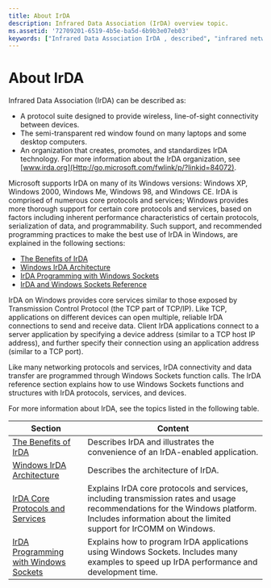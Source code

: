```yaml
---
title: About IrDA
description: Infrared Data Association (IrDA) overview topic.
ms.assetid: '72709201-6519-4b5e-ba5d-6b9b3e07eb03'
keywords: ["Infrared Data Association IrDA , described", "infrared networking IrDA"]
---
```


# About IrDA

Infrared Data Association (IrDA) can be described as:

-   A protocol suite designed to provide wireless, line-of-sight connectivity between devices.
-   The semi-transparent red window found on many laptops and some desktop computers.
-   An organization that creates, promotes, and standardizes IrDA technology. For more information about the IrDA organization, see [www.irda.org](Http://go.microsoft.com/fwlink/p/?linkid=84072).

Microsoft supports IrDA on many of its Windows versions: Windows XP, Windows 2000, Windows Me, Windows 98, and Windows CE. IrDA is comprised of numerous core protocols and services; Windows provides more thorough support for certain core protocols and services, based on factors including inherent performance characteristics of certain protocols, serialization of data, and programmability. Such support, and recommended programming practices to make the best use of IrDA in Windows, are explained in the following sections:

-   [The Benefits of IrDA](the-benefits-of-irda.md)
-   [Windows IrDA Architecture](windows-irda-architecture.md)
-   [IrDA Programming with Windows Sockets](irda-programming-with-windows-sockets.md)
-   [IrDA and Windows Sockets Reference](irda-and-windows-sockets-reference.md)

IrDA on Windows provides core services similar to those exposed by Transmission Control Protocol (the TCP part of TCP/IP). Like TCP, applications on different devices can open multiple, reliable IrDA connections to send and receive data. Client IrDA applications connect to a server application by specifying a device address (similar to a TCP host IP address), and further specify their connection using an application address (similar to a TCP port).

Like many networking protocols and services, IrDA connectivity and data transfer are programmed through Windows Sockets function calls. The IrDA reference section explains how to use Windows Sockets functions and structures with IrDA protocols, services, and devices.

For more information about IrDA, see the topics listed in the following table.



| Section                                                                            | Content                                                                                                                                                                                           |
|------------------------------------------------------------------------------------|---------------------------------------------------------------------------------------------------------------------------------------------------------------------------------------------------|
| [The Benefits of IrDA](the-benefits-of-irda.md)                                   | Describes IrDA and illustrates the convenience of an IrDA-enabled application.                                                                                                                    |
| [Windows IrDA Architecture](windows-irda-architecture.md)                         | Describes the architecture of IrDA.                                                                                                                                                               |
| [IrDA Core Protocols and Services](irda-core-protocols-and-services.md)           | Explains IrDA core protocols and services, including transmission rates and usage recommendations for the Windows platform. Includes information about the limited support for IrCOMM on Windows. |
| [IrDA Programming with Windows Sockets](irda-programming-with-windows-sockets.md) | Explains how to program IrDA applications using Windows Sockets. Includes many examples to speed up IrDA performance and development time.                                                        |



 

 

 




